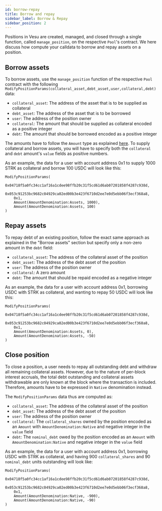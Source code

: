 ```yaml
---
id: borrow-repay
title: Borrow and repay
sidebar_label: Borrow & Repay
sidebar_position: 2
---
```


Positions in Vesu are created, managed, and closed through a single function, called `manage_position`, on the respective `Pool`'s contract. We here discuss how compute your calldata to borrow and repay assets on a position.

## Borrow assets

To borrow assets, use the `manage_position` function of the respective `Pool` contract with the following `ModifyPositionParams(collateral_asset,debt_asset,user,collateral,debt)` data:

- `collateral_asset`: The address of the asset that is to be supplied as collateral
- `debt_asset`: The address of the asset that is to be borrowed
- `user`: The address of the position owner
- `collateral`: The amount that should be supplied as collateral encoded as a positive integer
- `debt`: The amount that should be borrowed encoded as a positive integer

The amounts have to follow the `Amount` type as explained [here](/docs/developers/core/pool#amount--amountdenomination). To supply collateral and borrow assets, you will have to specify both the `collateral` and `debt` amount's `value` fields as positive numbers. 

As an example, the data for a user with account address 0x1 to supply 1000 STRK as collateral and borrow 100 USDC will look like this:

```
ModifyPositionParams(
    0x04718f5a0fc34cc1af16a1cdee98ffb20c31f5cd61d6ab07201858f4287c938d,
    0x053c91253bc9682c04929ca02ed00b3e423f6710d2ee7e0d5ebb06f3ecf368a8,
    0x1,
    Amount(AmountDenomination:Assets, 1000),
    Amount(AmountDenomination:Assets, 100)
)
```

## Repay assets

To repay debt of an existing position, follow the exact same approach as explained in the "Borrow assets" section but specify only a non-zero amount in the `debt` field:

- `collateral_asset`: The address of the collateral asset of the position
- `debt_asset`: The address of the debt asset of the position
- `user`: The address of the position owner
- `collateral`: A zero amount
- `debt`: The amount that should be repaid encoded as a negative integer

As an example, the data for a user with account address 0x1, borrowing USDC with STRK as collateral, and wanting to repay 50 USDC will look like this:

```
ModifyPositionParams(
    0x04718f5a0fc34cc1af16a1cdee98ffb20c31f5cd61d6ab07201858f4287c938d,
    0x053c91253bc9682c04929ca02ed00b3e423f6710d2ee7e0d5ebb06f3ecf368a8,
    0x1,
    Amount(AmountDenomination:Assets, 0),
    Amount(AmountDenomination:Assets, -50)
)
```

## Close position

To close a position, a user needs to repay all outstanding debt and withdraw all remaining collateral assets. However, due to the nature of per-block interest accruals, the total debt outstanding and collateral assets withdrawable are only known at the block where the transaction is included. Therefore, amounts have to be expressed in `Native` denomination instead.

The `ModifyPositionParams` data thus are computed as:

- `collateral_asset`: The address of the collateral asset of the position
- `debt_asset`: The address of the debt asset of the position
- `user`: The address of the position owner
- `collateral`: The `collateral_shares` owned by the position encoded as an `Amount` with `AmountDenomination:Native` and negative integer in the `value` field
- `debt`: The `nominal_debt` owed by the position encoded as an `Amount` with `AmountDenomination:Native` and negative integer in the `value` field

As an example, the data for a user with account address 0x1, borrowing USDC with STRK as collateral, and having 900 `collateral_shares` and 90 `nominal_debt` units outstanding will look like:

```
ModifyPositionParams(
    0x04718f5a0fc34cc1af16a1cdee98ffb20c31f5cd61d6ab07201858f4287c938d,
    0x053c91253bc9682c04929ca02ed00b3e423f6710d2ee7e0d5ebb06f3ecf368a8,
    0x1,
    Amount(AmountDenomination:Native, -900),
    Amount(AmountDenomination:Native, -90)
)
```